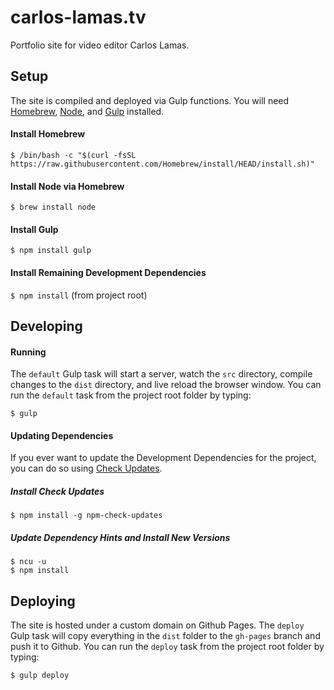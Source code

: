 # carlos-lamas.tv

Portfolio site for video editor Carlos Lamas.

## Setup

The site is compiled and deployed via Gulp functions. You will need [Homebrew](https://brew.sh/), [Node](https://nodejs.org/en/download/package-manager), and [Gulp](http://gulpjs.com/) installed.

#### Install Homebrew

`$ /bin/bash -c "$(curl -fsSL https://raw.githubusercontent.com/Homebrew/install/HEAD/install.sh)"`

#### Install Node via Homebrew

`$ brew install node`

#### Install Gulp

`$ npm install gulp`

#### Install Remaining Development Dependencies

`$ npm install` (from project root)

## Developing

#### Running

The `default` Gulp task will start a server, watch the `src` directory, compile changes to the `dist` directory, and live reload the browser window. You can run the `default` task from the project root folder by typing:

`$ gulp`

#### Updating Dependencies

If you ever want to update the Development Dependencies for the project, you can do so using [Check Updates](https://www.npmjs.com/package/npm-check-updates).

##### Install Check Updates

`$ npm install -g npm-check-updates`

##### Update Dependency Hints and Install New Versions

```
$ ncu -u
$ npm install
```

## Deploying

The site is hosted under a custom domain on Github Pages. The `deploy` Gulp task will copy everything in the `dist` folder to the `gh-pages` branch and push it to Github. You can run the `deploy` task from the project root folder by typing:

`$ gulp deploy`
